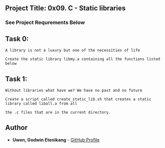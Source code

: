 <a name="Project Title:  0x09. C - Static libraries"></a>
## Project Title: 0x09. C - Static libraries

### See Project Requrements Below


<a name="Task 0"></a>
## Task 0: 

	A library is not a luxury but one of the necessities of life

 	Create the static library libmy.a containing all the functions listed below

<a name="Task 1"></a>
## Task 1: 

	Without libraries what have we? We have no past and no future
	
	Create a script called create_static_lib.sh that creates a static library called liball.a from all 
	
	the .c files that are in the current directory.

## Author

- **Uwen, Godwin Etenikang** - [GitHub Profile](https://github.com/uwen-godwin)

